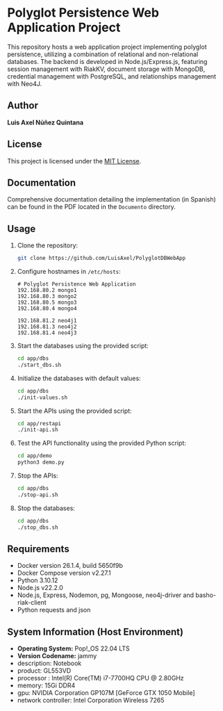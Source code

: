 # Polyglot Persistence Web Application Project

This repository hosts a web application project implementing polyglot persistence, utilizing a combination of relational and non-relational databases. The backend is developed in Node.js/Express.js, featuring session management with RiakKV, document storage with MongoDB, credential management with PostgreSQL, and relationships management with Neo4J.

## Author
**Luis Axel Núñez Quintana**

## License
This project is licensed under the [MIT License](./LICENSE).

## Documentation
Comprehensive documentation detailing the implementation (in Spanish) can be found in the PDF located in the `Documento` directory.

## Usage

1. Clone the repository:
    ```bash
    git clone https://github.com/LuisAxel/PolyglotDBWebApp
    ```
2. Configure hostnames in `/etc/hosts`:
    ```
    # Polyglot Persistence Web Application
    192.168.80.2 mongo1
    192.168.80.3 mongo2
    192.168.80.5 mongo3
    192.168.80.4 mongo4
    
    192.168.81.2 neo4j1
    192.168.81.3 neo4j2
    192.168.81.4 neo4j3
    ```
    
3. Start the databases using the provided script:
    ```bash
    cd app/dbs
    ./start_dbs.sh
    ```

4. Initialize the databases with default values:
    ```bash
    cd app/dbs
    ./init-values.sh
    ```

5. Start the APIs using the provided script:
    ```bash
    cd app/restapi
    ./init-api.sh
    ```

6. Test the API functionality using the provided Python script:
    ```bash
    cd app/demo
    python3 demo.py
    ```

7. Stop the APIs:
    ```bash
    cd app/dbs
    ./stop-api.sh
    ```

8. Stop the databases:
    ```bash
    cd app/dbs
    ./stop_dbs.sh
    ```

## Requirements
- Docker version 26.1.4, build 5650f9b
- Docker Compose version v2.27.1
- Python 3.10.12
- Node.js v22.2.0
- Node.js, Express, Nodemon, pg, Mongoose, neo4j-driver and basho-riak-client
- Python requests and json

## System Information (Host Environment)
- **Operating System:** Pop!_OS 22.04 LTS
- **Version Codename:** jammy
- description: Notebook
- product: GL553VD
- processor	: Intel(R) Core(TM) i7-7700HQ CPU @ 2.80GHz
- memory: 15Gi DDR4
- gpu: NVIDIA Corporation GP107M [GeForce GTX 1050 Mobile]
- network controller: Intel Corporation Wireless 7265
